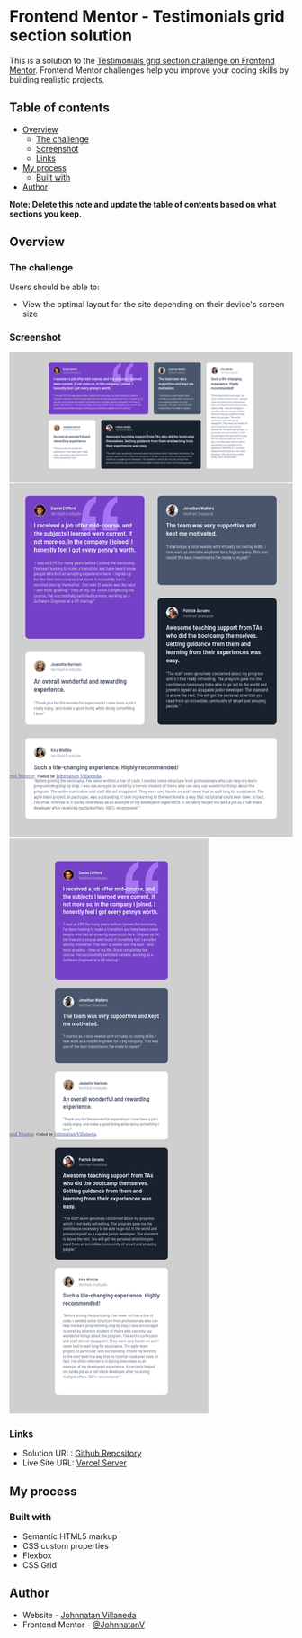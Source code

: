 # Frontend Mentor - Testimonials grid section solution

This is a solution to the [Testimonials grid section challenge on Frontend Mentor](https://www.frontendmentor.io/challenges/testimonials-grid-section-Nnw6J7Un7). Frontend Mentor challenges help you improve your coding skills by building realistic projects.

## Table of contents

- [Overview](#overview)
  - [The challenge](#the-challenge)
  - [Screenshot](#screenshot)
  - [Links](#links)
- [My process](#my-process)
  - [Built with](#built-with)
- [Author](#author)

**Note: Delete this note and update the table of contents based on what sections you keep.**

## Overview

### The challenge

Users should be able to:

- View the optimal layout for the site depending on their device's screen size

### Screenshot

![Desktop](./Screen-Desktop.png)
![Tablet](./Screen-Tablet.png)
![Mobile](./Screen-Mobile.png)

### Links

- Solution URL: [Github Repository](https://github.com/JohnnatanV/testimonial-grid)
- Live Site URL: [Vercel Server](https://testimonial-grid-rih75h47u-johnnatanv.vercel.app/)

## My process

### Built with

- Semantic HTML5 markup
- CSS custom properties
- Flexbox
- CSS Grid

## Author

- Website - [Johnnatan Villaneda](https://github.com/JohnnatanV)
- Frontend Mentor - [@JohnnatanV](https://www.frontendmentor.io/profile/JohnnatanV)
